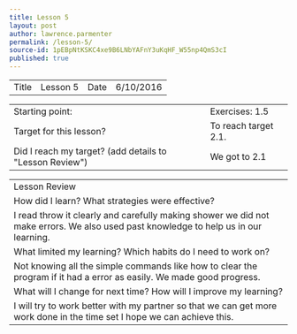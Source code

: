 ```yaml
---
title: Lesson 5
layout: post
author: lawrence.parmenter
permalink: /lesson-5/
source-id: 1pEBpNtKSKC4xe9B6LNbYAFnY3uKqHF_W55np4QmS3cI
published: true
---
```

<table>
  <tr>
    <td>Title</td>
    <td>Lesson 5</td>
    <td>Date</td>
    <td>6/10/2016</td>
  </tr>
</table>


<table>
  <tr>
    <td>Starting point:</td>
    <td>Exercises: 1.5</td>
  </tr>
  <tr>
    <td>Target for this lesson?</td>
    <td>To reach target 2.1.</td>
  </tr>
  <tr>
    <td>Did I reach my target? 
(add details to "Lesson Review")</td>
    <td>We got to 2.1</td>
  </tr>
</table>


<table>
  <tr>
    <td>Lesson Review</td>
  </tr>
  <tr>
    <td>How did I learn? What strategies were effective? </td>
  </tr>
  <tr>
    <td>I read throw it clearly and carefully making shower we did not make errors. We also used past knowledge to help us in our learning.</td>
  </tr>
  <tr>
    <td>What limited my learning? Which habits do I need to work on? </td>
  </tr>
  <tr>
    <td>Not knowing all the simple commands like how to clear the program if it had a error as easily. We made good progress. </td>
  </tr>
  <tr>
    <td>What will I change for next time? How will I improve my learning?</td>
  </tr>
  <tr>
    <td>I will try to work better with my partner so that we can get more work done in the time set I hope we can achieve this.</td>
  </tr>
</table>


